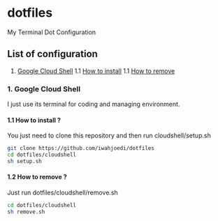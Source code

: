 # dotfiles
My Terminal Dot Configuration

## List of configuration
1. [Google Cloud Shell](https://github.com/iwahjoedi/dotfiles#1-google-cloud-shell)
1.1 [How to install](https://github.com/iwahjoedi/dotfiles#11-google-cloud-shell)
1.1 [How to remove](https://github.com/iwahjoedi/dotfiles#12-google-cloud-shell)

### 1. Google Cloud Shell 
I just use its terminal for coding and managing environment.

#### 1.1 How to install ?
You just need to clone this repository and then run cloudshell/setup.sh

```bash
git clone https://github.com/iwahjoedi/dotfiles 
cd dotfiles/cloudshell
sh setup.sh
```
#### 1.2 How to remove ?
Just run dotfiles/cloudshell/remove.sh

```bash
cd dotfiles/cloudshell
sh remove.sh
```
